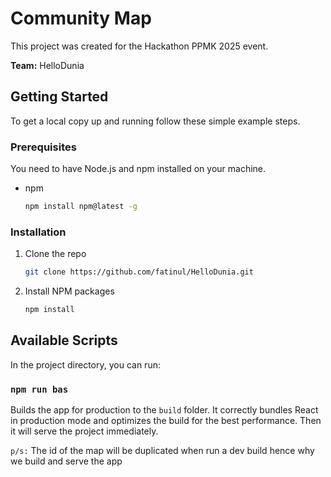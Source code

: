 # Community Map

This project was created for the Hackathon PPMK 2025 event.

**Team:** HelloDunia

## Getting Started

To get a local copy up and running follow these simple example steps.

### Prerequisites

You need to have Node.js and npm installed on your machine.
* npm
  ```sh
  npm install npm@latest -g
  ```

### Installation

1. Clone the repo
   ```sh
   git clone https://github.com/fatinul/HelloDunia.git
   ```
2. Install NPM packages
   ```sh
   npm install
   ```

## Available Scripts

In the project directory, you can run:

### `npm run bas`

Builds the app for production to the `build` folder.
It correctly bundles React in production mode and optimizes the build for the best performance. Then it will serve the project immediately. 

`p/s:` The id of the map will be duplicated when run a dev build hence why we build and serve the app